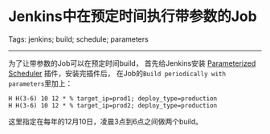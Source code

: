 # Jenkins中在预定时间执行带参数的Job
Tags: jenkins; build; schedule; parameters

------

为了让带参数的Job可以在预定时间build，
首先给Jenkins安装
[Parameterized Scheduler](https://wiki.jenkins-ci.org/display/JENKINS/Parameterized+Scheduler+Plugin)
插件，安装完插件后，
在Job的`Build periodically with parameters`里加上：
```
H H(3-6) 10 12 * % target_ip=prod1; deploy_type=production
H H(3-6) 10 12 * % target_ip=prod2; deploy_type=production
```

这里指定在每年的12月10日，凌晨3点到6点之间做两个build。
